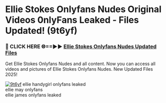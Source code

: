 # Ellie Stokes Onlyfans Nudes Original Videos 0nlyFans Leaked - Files Updated! (9t6yf)

<h3>🔴 CLICK HERE 🌐==►► <a href="https://tinyurl.com/3hn5wdd3" rel="nofollow">Ellie Stokes Onlyfans Nudes Updated Files</a></h3>

Get Ellie Stokes Onlyfans Nudes and all content. Now you can access all videos and pictures of Ellie Stokes Onlyfans Nudes. New Updated Files 2025!

[![9t6yf](https://i.imgur.com/4HnBqBT.gif)](https://tinyurl.com/3hn5wdd3)
ellie handygirl onlyfans leaked<br>
ellie may onlyfans<br>
ellie james onlyfans leaked
